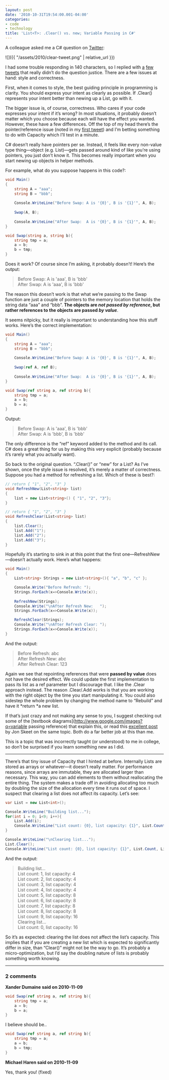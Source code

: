 ```yaml
---
layout: post
date: '2010-10-31T19:54:00.001-04:00'
categories:
- code
- technology
title: 'List<T>: .Clear() vs. new; Variable Passing in C#'
---
```


A colleague asked me a C# question on [Twitter](http://twitter.com/#!/XOver9000/status/29231958731):  

![]({{ "/assets/2010/clear-tweet.png" | relative_url }})

I had some trouble responding in 140 characters, so I replied with [a](http://twitter.com/#!/mharen/status/29232621954) [few](http://twitter.com/#!/mharen/status/29232755840) [tweets](http://twitter.com/#!/mharen/status/29232755840) that really didn’t do the question justice. There are a few issues at hand: style and correctness. 

First, when it comes to style, the best guiding principle in programming is clarity. You should express your intent as clearly as possible. If .Clear() represents your intent better than newing up a List, go with it.

The bigger issue is, of course, correctness. Who cares if your code expresses your intent if it’s wrong? In most situations, it probably doesn’t matter which you choose because each will have the effect you wanted. However, these have a few differences. Off the top of my head there’s the pointer/reference issue (noted in my [first tweet](http://twitter.com/#!/mharen/status/29232621954)) and I’m betting something to do with Capacity which I’ll test in a minute.

C# doesn’t really have pointers per se. Instead, it feels like every non-value type thing—object (e.g. List)—gets passed around kind of like you’re using pointers, you just don’t know it. This becomes really important when you start newing up objects in helper methods.

For example, what do you suppose happens in this code?:

```cs
void Main()
{
    string A = "aaa";
    string B = "bbb";
    
    Console.WriteLine("Before Swap: A is '{0}', B is '{1}'", A, B);
    
    Swap(A, B);
    
    Console.WriteLine("After Swap:  A is '{0}', B is '{1}'", A, B);
}

void Swap(string a, string b){
    string tmp = a;
    a = b;
    b = tmp;
}
```

Does it work? Of course since I’m asking, it probably doesn’t! Here’s the output:

> Before Swap: A is 'aaa', B is 'bbb'  
> After Swap: A is 'aaa', B is 'bbb'

The reason this doesn’t work is that what we’re passing to the Swap function are just a couple of pointers to the memory location that holds the string data “aaa” and “bbb”. **The objects are *not passed by reference*, but rather references to the objects are passed *by value***.

It seems nitpicky, but it really is important to understanding how this stuff works. Here’s the correct implementation:

```cs
void Main()
{
    string A = "aaa";
    string B = "bbb";
    
    Console.WriteLine("Before Swap: A is '{0}', B is '{1}'", A, B);
    
    Swap(ref A, ref B);
    
    Console.WriteLine("After Swap:  A is '{0}', B is '{1}'", A, B);
}

void Swap(ref string a, ref string b){
    string tmp = a;
    a = b;
    b = a;
}
```

Output:

> Before Swap: A is 'aaa', B is 'bbb'  
> After Swap: A is 'bbb', B is 'bbb'

The only difference is the “ref” keyword added to the method and its call. C# does a great thing for us by making this very explicit (probably because it’s rarely what you actually want).

So back to the original question. “.Clear()” or “new” for a List<T>? As I’ve shown, once the style issue is resolved, it’s merely a matter of correctness. Suppose you had a method for refreshing a list. Which of these is best?:
  
```cs
// return { "1", "2", "3" }
void RefreshNew(List<string> list)
{
    list = new List<string>() { "1", "2", "3"};
}

// return { "1", "2", "3" }
void RefreshClear(List<string> list)
{
    list.Clear();
    list.Add("1");
    list.Add("2");
    list.Add("3");
}
```

Hopefully it’s starting to sink in at this point that the first one—RefreshNew—doesn’t actually work. Here’s what happens:
  
```cs
void Main()
{
    List<string> Strings = new List<string>(){ "a", "b", "c" };

    Console.Write("Before Refresh: ");
    Strings.ForEach(x=>Console.Write(x));
    
    RefreshNew(Strings);
    Console.Write("\nAfter Refresh New:   ");
    Strings.ForEach(x=>Console.Write(x));

    RefreshClear(Strings);
    Console.Write("\nAfter Refresh Clear: ");
    Strings.ForEach(x=>Console.Write(x));
}
```

And the output:

> Before Refresh: abc  
> After Refresh New: abc  
> After Refresh Clear: 123

Again we see that repointing references that were **passed by value** does not have the desired effect. We could update the first implementation to pass its list as a ref parameter but I discourage that. I like the .Clear approach instead. The reason .Clear/.Add works is that you are working with the right object by the time you start manipulating it. You could also sidestep the whole problem by changing the method name to “Rebuild” and have it *return *a new list.

If that’s just crazy and not making any sense to you, I suggest checking out some of the [textbook diagrams](http://www.google.com/images?q=variable passing reference) that explain this, or read this [excellent post](http://www.yoda.arachsys.com/csharp/parameters.html) by Jon Skeet on the same topic. Both do a far better job at this than me.

This is a topic that was incorrectly taught (or understood) to me in college, so don’t be surprised if you learn something new as I did.

***

There’s that tiny issue of Capacity that I hinted at before. Internally Lists are stored as arrays or whatever—it doesn’t really matter. For performance reasons, since arrays are immutable, they are allocated larger than necessary. This way, you can add elements to them without reallocating the entire thing. The system makes a trade off in avoiding allocating too much by doubling the size of the allocation every time it runs out of space. I suspect that clearing a list does not affect its capacity. Let’s see:

```cs
var List = new List<int>();

Console.WriteLine("Building list...");
for(int i = 0; i<9; i++){
    List.Add(i);
    Console.WriteLine("List count: {0}, list capacity: {1}", List.Count, List.Capacity);
}

Console.WriteLine("\nClearing list...");
List.Clear();
Console.WriteLine("List count: {0}, list capacity: {1}", List.Count, List.Capacity);
```

And the output:

> Building list...  
> List count: 1, list capacity: 4  
> List count: 2, list capacity: 4  
> List count: 3, list capacity: 4  
> List count: 4, list capacity: 4  
> List count: 5, list capacity: 8  
> List count: 6, list capacity: 8  
> List count: 7, list capacity: 8  
> List count: 8, list capacity: 8  
> List count: 9, list capacity: 16  
> Clearing list...  
> List count: 0, list capacity: 16  

So it’s as expected: clearing the list does not affect the list’s capacity. This implies that if you are creating a new list which is expected to significantly differ in size, than “Clear()” might not be the way to go. It’s probably a micro-optimization, but I’d say the doubling nature of lists is probably something worth knowing.

---

### 2 comments

**Xander Dumaine said on 2010-11-09**

```cs
void Swap(ref string a, ref string b){
    string tmp = a;
    a = b;
    b = a;
}
```

I believe should be..

```cs
void Swap(ref string a, ref string b){
    string tmp = a;
    a = b;
    b = tmp;
}
```

**Michael Haren said on 2010-11-09**

Yes, thank you! (fixed)

